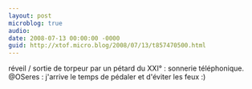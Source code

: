 ```yaml
---
layout: post
microblog: true
audio: 
date: 2008-07-13 00:00:00 -0000
guid: http://xtof.micro.blog/2008/07/13/t857470500.html
---
```

réveil / sortie de torpeur par un pétard du XXI° : sonnerie téléphonique. @OSeres : j'arrive le temps de pédaler et d'éviter les feux :)
